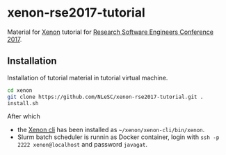 # xenon-rse2017-tutorial

Material for [Xenon](http://nlesc.github.io/Xenon/) tutorial for [Research Software Engineers Conference 2017](http://rse.ac.uk/conf2017/).

## Installation

Installation of tutorial material in tutorial virtual machine.

```bash
cd xenon
git clone https://github.com/NLeSC/xenon-rse2017-tutorial.git .
install.sh
```

After which 
* the [Xenon cli](https://github.com/NLeSC/xenon-cli) has been installed as `~/xenon/xenon-cli/bin/xenon`.
* Slurm batch scheduler is runnin as Docker container, login with `ssh -p 2222 xenon@localhost` and password `javagat`.
